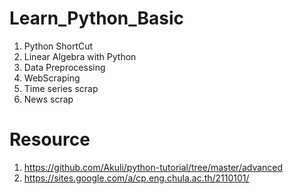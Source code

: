 # Learn_Python_Basic
1. Python ShortCut
2. Linear Algebra with Python
3. Data Preprocessing
4. WebScraping
5. Time series scrap
6. News scrap
# Resource
1. https://github.com/Akuli/python-tutorial/tree/master/advanced
2. https://sites.google.com/a/cp.eng.chula.ac.th/2110101/
